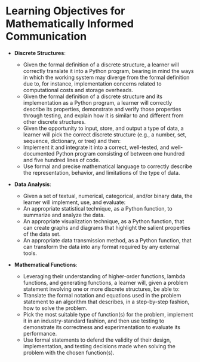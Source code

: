 # Learning Objectives for Mathematically Informed Communication

- **Discrete Structures**:
  - Given the formal definition of a discrete structure, a learner will
    correctly translate it into a Python program, bearing in mind the ways in
    which the working system may diverge from the formal definition due to, for
    instance, implementation concerns related to computational costs and storage
    overheads.
  - Given the formal definition of a discrete structure and its implementation
    as a Python program, a learner will correctly describe its properties,
    demonstrate and verify those properties through testing, and explain how it
    is similar to and different from other discrete structures.
  - Given the opportunity to input, store, and output a type of data, a
    learner will pick the correct discrete structure (e.g., a number, set,
    sequence, dictionary, or tree) and then:
  - Implement it and integrate it into a correct, well-tested, and
      well-documented Python program consisting of between one hundred and
      five hundred lines of code.
  - Use formal and precise mathematical language to correctly describe the
      representation, behavior, and limitations of the type of data.

- **Data Analysis**:
  - Given a set of textual, numerical, categorical, and/or binary data, the
    learner will implement, use, and evaluate:
  - An appropriate statistical technique, as a Python function, to summarize
      and analyze the data.
  - An appropriate visualization technique, as a Python function, that can
      create graphs and diagrams that highlight the salient properties of the
      data set.
  - An appropriate data transmission method, as a Python function, that can
      transform the data into any format required by any external tools.

- **Mathematical Functions**:
  - Leveraging their understanding of higher-order functions, lambda functions,
    and generating functions, a learner will, given a problem statement
    involving one or more discrete structures, be able to:
  - Translate the formal notation and equations used in the problem statement
      to an algorithm that describes, in a step-by-step fashion, how to solve
      the problem.
  - Pick the most suitable type of function(s) for the problem, implement it
      in an industry-standard fashion, and then use testing to demonstrate its
      correctness and experimentation to evaluate its performance.
  - Use formal statements to defend the validity of their design,
      implementation, and testing decisions made when solving the problem with
      the chosen function(s).


